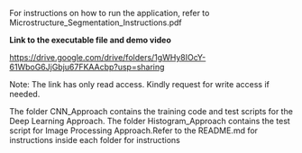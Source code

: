 For instructions on how to run the application, refer to Microstructure_Segmentation_Instructions.pdf

**Link to the executable file and demo video**

https://drive.google.com/drive/folders/1gWHy8IOcY-61WboG6JjGbju67FKAAcbp?usp=sharing

Note: The link has only read access. Kindly request for write access if needed.

The folder CNN_Approach contains the training code and test scripts for the Deep Learning Approach. The folder Histogram_Approach contains the test script for Image Processing Approach.Refer to the README.md for instructions inside each folder for instructions 

